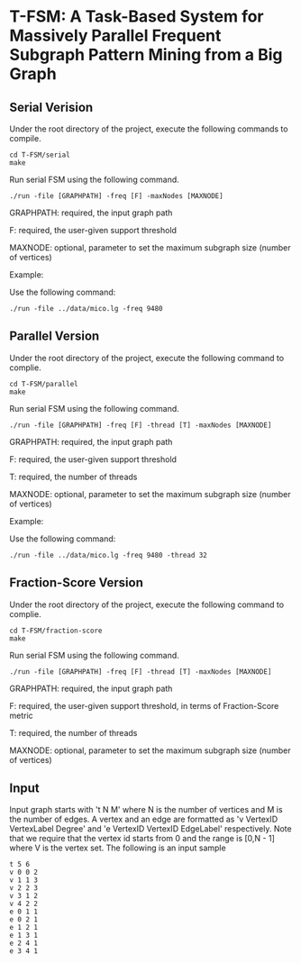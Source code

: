 # T-FSM: A Task-Based System for Massively Parallel Frequent Subgraph Pattern Mining from a Big Graph


## Serial Verision

Under the root directory of the project, execute the following commands to compile.
```
cd T-FSM/serial
make
```
Run serial FSM using the following command.
```
./run -file [GRAPHPATH] -freq [F] -maxNodes [MAXNODE]
```

GRAPHPATH: required, the input graph path

F: required, the user-given support threshold

MAXNODE: optional, parameter to set the maximum subgraph size (number of vertices)

Example:

Use the following command:
```
./run -file ../data/mico.lg -freq 9480
```

## Parallel Version
Under the root directory of the project, execute the following command to complie.
```
cd T-FSM/parallel
make
```

Run serial FSM using the following command.
```
./run -file [GRAPHPATH] -freq [F] -thread [T] -maxNodes [MAXNODE]
```

GRAPHPATH: required, the input graph path

F: required, the user-given support threshold

T: required, the number of threads

MAXNODE: optional, parameter to set the maximum subgraph size (number of vertices)

Example:

Use the following command:
```
./run -file ../data/mico.lg -freq 9480 -thread 32
```

## Fraction-Score Version
Under the root directory of the project, execute the following command to complie.
```
cd T-FSM/fraction-score
make
```

Run serial FSM using the following command.
```
./run -file [GRAPHPATH] -freq [F] -thread [T] -maxNodes [MAXNODE]
```

GRAPHPATH: required, the input graph path

F: required, the user-given support threshold, in terms of Fraction-Score metric

T: required, the number of threads

MAXNODE: optional, parameter to set the maximum subgraph size (number of vertices)

## Input

Input graph starts with 't N M' where N is the number of vertices and M is the number of edges. A vertex and an edge are formatted as 'v VertexID VertexLabel Degree' and 'e VertexID VertexID EdgeLabel' respectively. Note that we require that the vertex id starts from 0 and the range is [0,N - 1] where V is the vertex set. The following is an input sample
```
t 5 6
v 0 0 2
v 1 1 3
v 2 2 3
v 3 1 2
v 4 2 2
e 0 1 1
e 0 2 1
e 1 2 1
e 1 3 1
e 2 4 1
e 3 4 1
```
